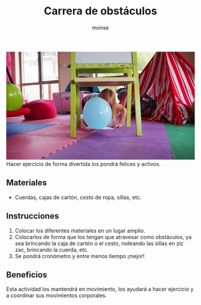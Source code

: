 ﻿---
layout: post
title:  "Carrera de obstáculos"
tags: [corporal]
categories: [ninos, actividad]
author: monse
image: /assets/posts/2020-07-14-carrera-de-obstaculos.jpeg
hidden: true
---
![Actividad de ejercicio](/assets/posts/2020-07-14-carrera-de-obstaculos.jpeg)<br/>
Hacer ejercicio de forma divertida los pondrá felices y activos. 

## Materiales 
- Cuerdas, cajas de cartón, cesto de ropa, sillas, etc.

## Instrucciones
1. Colocar los diferentes materiales en un lugar amplio.
2. Colocarlos de forma que los tengan que atravesar como obstáculos, ya sea brincando la caja de cartón o el cesto, rodeando las sillas en zic zac, brincando la cuerda, etc.
3. Se pondrá cronómetro y entre menos tiempo ¡mejor! 

## Beneficios
Esta actividad los mantendrá en movimiento, los ayudará a hacer ejercicio y a coordinar sus movimientos corporales.